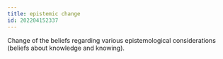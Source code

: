```yaml
---
title: epistemic change
id: 202204152337
---
```


Change of the beliefs regarding various epistemological considerations (beliefs about knowledge and knowing).
